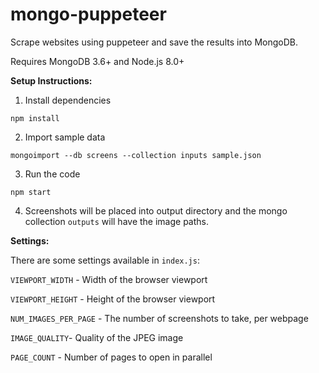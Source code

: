 # mongo-puppeteer
Scrape websites using puppeteer and save the results into MongoDB.

Requires MongoDB 3.6+ and Node.js 8.0+

<b>Setup Instructions: </b>
1. Install dependencies

`npm install`


2. Import sample data

`mongoimport --db screens --collection inputs sample.json`


3. Run the code

`npm start`


4. Screenshots will be placed into output directory and the mongo collection `outputs` will have the image paths.


<b>Settings: </b>

There are some settings available in `index.js`:

`VIEWPORT_WIDTH` - Width of the browser viewport

`VIEWPORT_HEIGHT` - Height of the browser viewport

`NUM_IMAGES_PER_PAGE` - The number of screenshots to take, per webpage

`IMAGE_QUALITY`- Quality of the JPEG image

`PAGE_COUNT` - Number of pages to open in parallel
